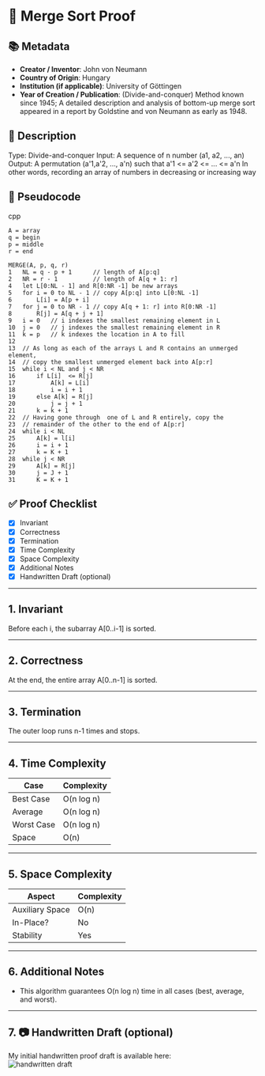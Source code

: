 # 📝 Merge Sort Proof

## 📚 Metadata
- **Creator / Inventor**:  John von Neumann
- **Country of Origin**: Hungary
- **Institution (if applicable)**: University of Göttingen 
- **Year of Creation / Publication**: (Divide-and-conquer) Method known since 1945; A detailed description and analysis of bottom-up merge sort appeared in a report by Goldstine and von Neumann as early as 1948. 

## 📝 Description
Type: Divide-and-conquer
Input: A sequence of n number (a1, a2, ..., an)
Output: A permutation (a'1,a'2, ..., a'n) such that a'1 <= a'2 <= ... <= a'n
In other words, recording an array of numbers in decreasing or increasing way

## 📝 Pseudocode
cpp
``` 
A = array 
q = begin
p = middle 
r = end 

MERGE(A, p, q, r)
1   NL = q - p + 1      // length of A[p:q]
2   NR = r - 1          // length of A[q + 1: r]
4   let L[0:NL - 1] and R[0:NR -1] be new arrays
5   for i = 0 to NL - 1 // copy A[p:q] into L[0:NL -1]
6       L[i] = A[p + i]
7   for j = 0 to NR - 1 // copy A[q + 1: r] into R[0:NR -1]
8       R[j] = A[q + j + 1] 
9   i = 0   // i indexes the smallest remaining element in L
10  j = 0   // j indexes the smallest remaining element in R
11  k = p   // k indexes the location in A to fill
12  
13  // As long as each of the arrays L and R contains an unmerged element,
14  // copy the smallest unmerged element back into A[p:r]
15  while i < NL and j < NR
16      if L[i]  <= R[j]
17          A[k] = L[i]
18          i = i + 1
19      else A[k] = R[j]
20          j = j + 1
21      k = k + 1
22  // Having gone through  one of L and R entirely, copy the
23  // remainder of the other to the end of A[p:r]
24  while i < NL
25      A[k] = l[i]
26      i = i + 1
27      k = K + 1
28  while j < NR
29      A[k] = R[j]
30      j = J + 1
31      K = K + 1

```

## ✅ Proof Checklist
- [x] Invariant  
- [x] Correctness  
- [x] Termination  
- [x] Time Complexity  
- [x] Space Complexity  
- [x] Additional Notes  
- [x] Handwritten Draft (optional)  

---

## 1. Invariant
Before each i, the subarray A[0..i-1] is sorted.

---

## 2. Correctness
At the end, the entire array A[0..n-1] is sorted.

---

## 3. Termination
The outer loop runs n-1 times and stops.

---

## 4. Time Complexity
| Case        | Complexity |
|-------------|------------|
| Best Case   | O(n log n) |
| Average     | O(n log n) |
| Worst Case  | O(n log n) |
| Space       | O(n)       |

---

## 5. Space Complexity

| Aspect           | Complexity |
|------------------|------------|
| Auxiliary Space  | O(n)       |
| In-Place?        | No         |
| Stability        | Yes        |

---

## 6. Additional Notes
- This algorithm guarantees O(n log n) time in all cases (best, average, and worst).

---

## 7. 📷 Handwritten Draft (optional)
My initial handwritten proof draft is available here:  
![handwritten draft](./assets/insertion_sort_handwritten.jpg)